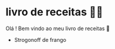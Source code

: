 # livro de receitas :woman_cook:

Olá ! Bem vindo ao meu livro de receitas :wave:

- Strogonoff de frango
